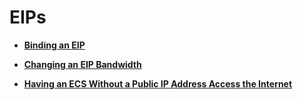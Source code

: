 # EIPs<a name="EN-US_TOPIC_0140313883"></a>

-   **[Binding an EIP](binding-an-eip.md)**  

-   **[Changing an EIP Bandwidth](changing-an-eip-bandwidth.md)**  

-   **[Having an ECS Without a Public IP Address Access the Internet](having-an-ecs-without-a-public-ip-address-access-the-internet.md)**  


